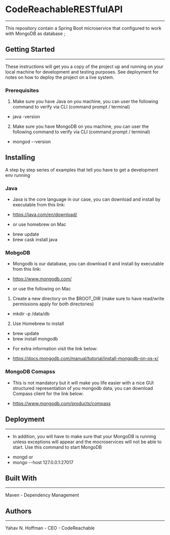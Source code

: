 # CodeReachableRESTfulAPI
---
This repository contain a Spring Boot microservice that configured to work with MongoDB as database ;

## Getting Started
---
These instructions will get you a copy of the project up and running on your local machine for development and testing purposes. See deployment for notes on how to deploy the project on a live system.

### Prerequisites
1. Make sure you have Java on you machine, you can user the following command to verify via CLI (command prompt / terminal)
*  java -version
2. Make sure  you have MongoDB on you machine, you can user the following command to verify via CLI (command prompt / terminal)
* mongod --version

## Installing
A step by step series of examples that tell you have to get a development env running

### Java
- Java is the core language in our case, you can download and install by executable from this link:
* https://java.com/en/download/

- or use homebrew on Mac
* brew update
* brew cask install java

### MobgoDB
- Mongodb is our database, you can download it and install by executable from this link:
* https://www.mongodb.com/

- or use the following on Mac
1. Create a new directory on the $ROOT_DIR (make sure to have read/write permissions apply for both directories)
* mkdir -p /data/db
2. Use Homebrew to install
* brew update
* brew install mongodb

- For extra information visit the link below:
* https://docs.mongodb.com/manual/tutorial/install-mongodb-on-os-x/

### MongoDB Comapss
- This is not mandatory but it will make you life easier with a nice GUI structured representation of you mongodb data, you can download Compass client for the link below:
* https://www.mongodb.com/products/compass

## Deployment
---
- In addition, you will have to make sure that your MongoDB is running unless exceptions will appear and the mocroservices will not be able to start.
Use this command to start MongoDB
* mongd
or
* mongo --host 127.0.0.1:27017

## Built With
---
Maven - Dependency Management


## Authors
---
Yahav N. Hoffman - CEO - CodeReachable
